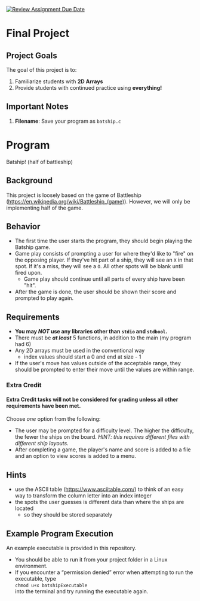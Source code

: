 [![Review Assignment Due Date](https://classroom.github.com/assets/deadline-readme-button-22041afd0340ce965d47ae6ef1cefeee28c7c493a6346c4f15d667ab976d596c.svg)](https://classroom.github.com/a/7Cjap45S)
# Final Project

## Project Goals
The goal of this project is to:
1.	Familiarize students with **2D Arrays**
3.	Provide students with continued practice using **everything!**
   
## Important Notes
1.	**Filename**: Save your program as `batship.c`

# Program
Batship! (half of battleship)

## Background
This project is loosely based on the game of Battleship (https://en.wikipedia.org/wiki/Battleship_(game)). However, we will only be implementing half of the game.

## Behavior
- The first time the user starts the program, they should begin playing the Batship game.
- Game play consists of prompting a user for where they'd like to "fire" on the opposing player. If they've hit part of a ship, they will see an `X` in that spot. If it's a miss, they will see a `O`. All other spots will be blank until fired upon. 
   - Game play should continue until all parts of every ship have been "hit".
- After the game is done, the user should be shown their score and prompted to play again.

## Requirements
- **You may *NOT* use any libraries other than `stdio` and `stdbool`.**
- There must be ***at least*** 5 functions, in addition to the main (my program had 6)
- Any 2D arrays must be used in the conventional way
   - index values should start a 0 and end at size - 1 
- If the user's move has values outside of the acceptable range, they should be prompted to enter their move until the values are within range.

### Extra Credit
#### Extra Credit tasks will not be considered for grading unless all other requirements have been met.
Choose *one* option from the following: 
- The user may be prompted for a difficulty level. The higher the difficulty, the fewer the ships on the board. *HINT: this requires different files with different ship layouts.*
- After completing a game, the player's name and score is added to a file and an option to view scores is added to a menu.

## Hints
- use the ASCII table (https://www.asciitable.com/) to think of an easy way to transform the column letter into an index integer
- the spots the user guesses is different data than where the ships are located
   - so they should be stored separately

## Example Program Execution
An example executable is provided in this repository.
- You should be able to run it from your project folder in a Linux environment. 
- If you encounter a “permission denied” error when attempting to run the executable, type  
```chmod u+x batshipExecutable```  
into the terminal and try running the executable again.
